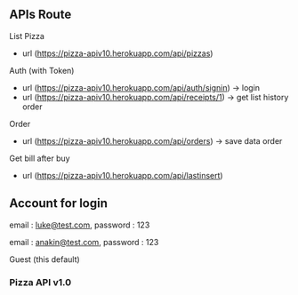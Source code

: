 ## APIs Route

List Pizza

- url (https://pizza-apiv10.herokuapp.com/api/pizzas)

Auth (with Token)

- url (https://pizza-apiv10.herokuapp.com/api/auth/signin) -> login
- url (https://pizza-apiv10.herokuapp.com/api/receipts/1) -> get list history order

Order

- url (https://pizza-apiv10.herokuapp.com/api/orders) -> save data order

Get bill after buy

- url (https://pizza-apiv10.herokuapp.com/api/lastinsert)

## Account for login

email : luke@test.com,
password : 123

email : anakin@test.com,
password : 123

Guest (this default)

### Pizza API v1.0
